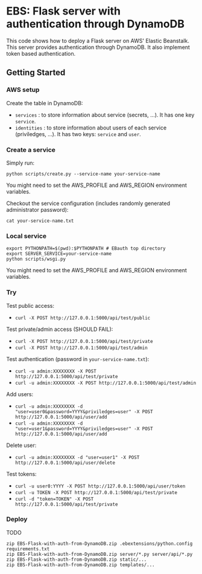 EBS: Flask server with authentication through DynamoDB
======================================================

This code shows how to deploy a Flask server on AWS' Elastic Beanstalk. This server provides authentication through DynamoDB. It also implement token based authentication.

## Getting Started

### AWS setup

Create the table in DynamoDB:
 * `services` : to store information about service (secrets, ...). It has one key `service`.
 * `identities` : to store information about users of each service (priviledges, ...). It has two keys: `service` and `user`.

### Create a service

Simply run:
```
python scripts/create.py --service-name your-service-name
```
You might need to set the AWS\_PROFILE and AWS\_REGION environment variables.


Checkout the service configuration (includes randomly generated administrator password):
```
cat your-service-name.txt
```

### Local service

```
export PYTHONPATH=$(pwd):$PYTHONPATH # EBauth top directory
export SERVER_SERVICE=your-service-name
python scripts/wsgi.py
```
You might need to set the AWS\_PROFILE and AWS\_REGION environment variables.

### Try

Test public access:
 * `curl -X POST http://127.0.0.1:5000/api/test/public`

Test private/admin access (SHOULD FAIL):
 * `curl -X POST http://127.0.0.1:5000/api/test/private`
 * `curl -X POST http://127.0.0.1:5000/api/test/admin`

Test authentication (password in `your-service-name.txt`):
 * `curl -u admin:XXXXXXXX -X POST http://127.0.0.1:5000/api/test/private`
 * `curl -u admin:XXXXXXXX -X POST http://127.0.0.1:5000/api/test/admin`

Add users:
 * `curl -u admin:XXXXXXXX -d "user=user0&password=YYYY&priviledges=user" -X POST http://127.0.0.1:5000/api/user/add`
 * `curl -u admin:XXXXXXXX -d "user=user1&password=YYYY&priviledges=user" -X POST http://127.0.0.1:5000/api/user/add`

Delete user:
 * `curl -u admin:XXXXXXXX -d "user=user1" -X POST http://127.0.0.1:5000/api/user/delete`

Test tokens:
 * `curl -u user0:YYYY -X POST http://127.0.0.1:5000/api/user/token`
 * `curl -u TOKEN -X POST http://127.0.0.1:5000/api/test/private`
 * `curl -d "token=TOKEN" -X POST http://127.0.0.1:5000/api/test/private`

### Deploy

TODO

```
zip EBS-Flask-with-auth-from-DynamoDB.zip .ebextensions/python.config requirements.txt
zip EBS-Flask-with-auth-from-DynamoDB.zip server/*.py server/api/*.py
zip EBS-Flask-with-auth-from-DynamoDB.zip static/...
zip EBS-Flask-with-auth-from-DynamoDB.zip templates/...
```



